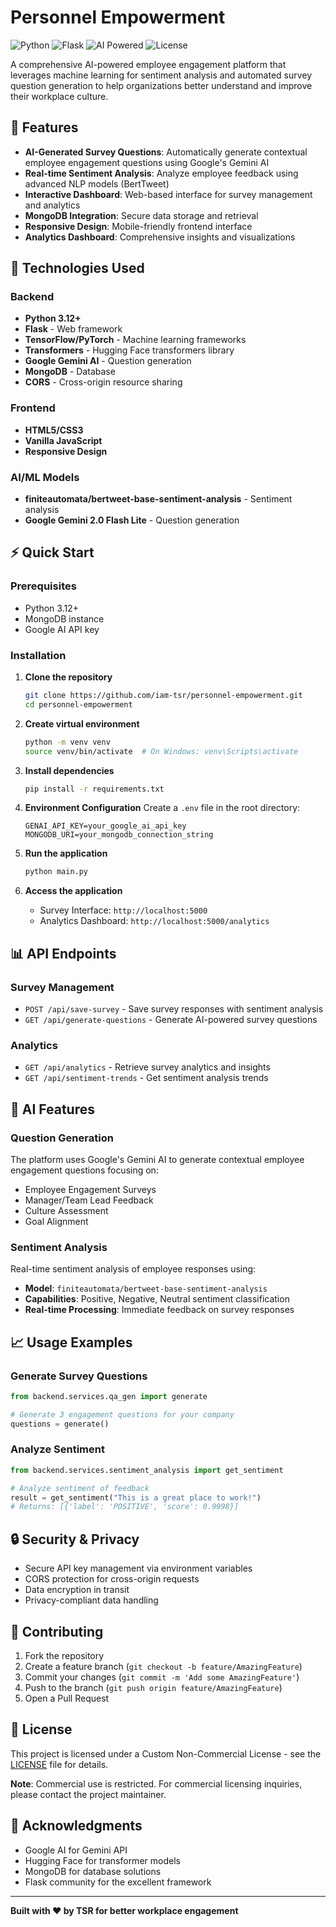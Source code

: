 # Personnel Empowerment

![Python](https://img.shields.io/badge/python-3.12-blue.svg)
![Flask](https://img.shields.io/badge/flask-3.1.2-green.svg)
![AI Powered](https://img.shields.io/badge/AI-Powered-orange.svg)
![License](https://img.shields.io/badge/license-Custom-blue.svg)

A comprehensive AI-powered employee engagement platform that leverages machine learning for sentiment analysis and automated survey question generation to help organizations better understand and improve their workplace culture.

## 🚀 Features

- **AI-Generated Survey Questions**: Automatically generate contextual employee engagement questions using Google's Gemini AI
- **Real-time Sentiment Analysis**: Analyze employee feedback using advanced NLP models (BertTweet)
- **Interactive Dashboard**: Web-based interface for survey management and analytics
- **MongoDB Integration**: Secure data storage and retrieval
- **Responsive Design**: Mobile-friendly frontend interface
- **Analytics Dashboard**: Comprehensive insights and visualizations

## 🔧 Technologies Used

### Backend
- **Python 3.12+**
- **Flask** - Web framework
- **TensorFlow/PyTorch** - Machine learning frameworks
- **Transformers** - Hugging Face transformers library
- **Google Gemini AI** - Question generation
- **MongoDB** - Database
- **CORS** - Cross-origin resource sharing

### Frontend
- **HTML5/CSS3**
- **Vanilla JavaScript**
- **Responsive Design**

### AI/ML Models
- **finiteautomata/bertweet-base-sentiment-analysis** - Sentiment analysis
- **Google Gemini 2.0 Flash Lite** - Question generation

## ⚡ Quick Start

### Prerequisites

- Python 3.12+
- MongoDB instance
- Google AI API key

### Installation

1. **Clone the repository**
   ```bash
   git clone https://github.com/iam-tsr/personnel-empowerment.git
   cd personnel-empowerment
   ```

2. **Create virtual environment**
   ```bash
   python -m venv venv
   source venv/bin/activate  # On Windows: venv\Scripts\activate
   ```

3. **Install dependencies**
   ```bash
   pip install -r requirements.txt
   ```

4. **Environment Configuration**
   Create a `.env` file in the root directory:
   ```env
   GENAI_API_KEY=your_google_ai_api_key
   MONGODB_URI=your_mongodb_connection_string
   ```

5. **Run the application**
   ```bash
   python main.py
   ```

6. **Access the application**
   - Survey Interface: `http://localhost:5000`
   - Analytics Dashboard: `http://localhost:5000/analytics`

## 📊 API Endpoints

### Survey Management
- `POST /api/save-survey` - Save survey responses with sentiment analysis
- `GET /api/generate-questions` - Generate AI-powered survey questions

### Analytics
- `GET /api/analytics` - Retrieve survey analytics and insights
- `GET /api/sentiment-trends` - Get sentiment analysis trends

## 🤖 AI Features

### Question Generation
The platform uses Google's Gemini AI to generate contextual employee engagement questions focusing on:
- Employee Engagement Surveys
- Manager/Team Lead Feedback
- Culture Assessment
- Goal Alignment

### Sentiment Analysis
Real-time sentiment analysis of employee responses using:
- **Model**: `finiteautomata/bertweet-base-sentiment-analysis`
- **Capabilities**: Positive, Negative, Neutral sentiment classification
- **Real-time Processing**: Immediate feedback on survey responses

## 📈 Usage Examples

### Generate Survey Questions
```python
from backend.services.qa_gen import generate

# Generate 3 engagement questions for your company
questions = generate()
```

### Analyze Sentiment
```python
from backend.services.sentiment_analysis import get_sentiment

# Analyze sentiment of feedback
result = get_sentiment("This is a great place to work!")
# Returns: [{'label': 'POSITIVE', 'score': 0.9998}]
```

## 🔒 Security & Privacy

- Secure API key management via environment variables
- CORS protection for cross-origin requests
- Data encryption in transit
- Privacy-compliant data handling

## 📝 Contributing

1. Fork the repository
2. Create a feature branch (`git checkout -b feature/AmazingFeature`)
3. Commit your changes (`git commit -m 'Add some AmazingFeature'`)
4. Push to the branch (`git push origin feature/AmazingFeature`)
5. Open a Pull Request

## 📄 License

This project is licensed under a Custom Non-Commercial License - see the [LICENSE](LICENSE) file for details.

**Note**: Commercial use is restricted. For commercial licensing inquiries, please contact the project maintainer.

## 🙏 Acknowledgments

- Google AI for Gemini API
- Hugging Face for transformer models
- MongoDB for database solutions
- Flask community for the excellent framework

---

**Built with ❤️ by TSR for better workplace engagement**